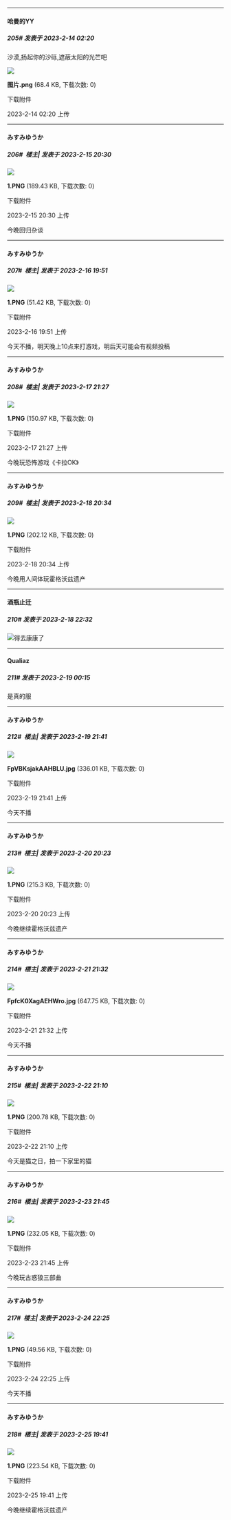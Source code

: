 
*****

####  哈曼的YY  
##### 205#       发表于 2023-2-14 02:20

沙漠,扬起你的沙砾,遮蔽太阳的光芒吧

<img src="https://img.saraba1st.com/forum/202302/14/022009ls1qj8dcgest38ed.png" referrerpolicy="no-referrer">

<strong>图片.png</strong> (68.4 KB, 下载次数: 0)

下载附件

2023-2-14 02:20 上传


*****

####  みすみゆうか  
##### 206#         楼主| 发表于 2023-2-15 20:30

<img src="https://img.saraba1st.com/forum/202302/15/203053wrh8ffrzida38ri4.png" referrerpolicy="no-referrer">

<strong>1.PNG</strong> (189.43 KB, 下载次数: 0)

下载附件

2023-2-15 20:30 上传

今晚回归杂谈


*****

####  みすみゆうか  
##### 207#         楼主| 发表于 2023-2-16 19:51

<img src="https://img.saraba1st.com/forum/202302/16/195119k9bb1p2y9y4rdqt1.png" referrerpolicy="no-referrer">

<strong>1.PNG</strong> (51.42 KB, 下载次数: 0)

下载附件

2023-2-16 19:51 上传

今天不播，明天晚上10点来打游戏，明后天可能会有视频投稿


*****

####  みすみゆうか  
##### 208#         楼主| 发表于 2023-2-17 21:27

<img src="https://img.saraba1st.com/forum/202302/17/212700eonmoz87rxwdog5g.png" referrerpolicy="no-referrer">

<strong>1.PNG</strong> (150.97 KB, 下载次数: 0)

下载附件

2023-2-17 21:27 上传

今晚玩恐怖游戏《卡拉OK》


*****

####  みすみゆうか  
##### 209#         楼主| 发表于 2023-2-18 20:34

<img src="https://img.saraba1st.com/forum/202302/18/203442bsvssfu6ovkvosly.png" referrerpolicy="no-referrer">

<strong>1.PNG</strong> (202.12 KB, 下载次数: 0)

下载附件

2023-2-18 20:34 上传

今晚用人间体玩霍格沃兹遗产


*****

####  酒瓶止迁  
##### 210#       发表于 2023-2-18 22:32

<img src="https://static.saraba1st.com/image/smiley/face2017/066.png" referrerpolicy="no-referrer">得去康康了


*****

####  Qualiaz  
##### 211#       发表于 2023-2-19 00:15

是真的服


*****

####  みすみゆうか  
##### 212#         楼主| 发表于 2023-2-19 21:41

<img src="https://img.saraba1st.com/forum/202302/19/214148wx4xaf1ddzzul7uc.jpg" referrerpolicy="no-referrer">

<strong>FpVBKsjakAAHBLU.jpg</strong> (336.01 KB, 下载次数: 0)

下载附件

2023-2-19 21:41 上传

今天不播


*****

####  みすみゆうか  
##### 213#         楼主| 发表于 2023-2-20 20:23

<img src="https://img.saraba1st.com/forum/202302/20/202350yjpq4ru7eyp87ph7.png" referrerpolicy="no-referrer">

<strong>1.PNG</strong> (215.3 KB, 下载次数: 0)

下载附件

2023-2-20 20:23 上传

今晚继续霍格沃兹遗产


*****

####  みすみゆうか  
##### 214#         楼主| 发表于 2023-2-21 21:32

<img src="https://img.saraba1st.com/forum/202302/21/213239z7u4k17js8s8se1p.jpg" referrerpolicy="no-referrer">

<strong>FpfcK0XagAEHWro.jpg</strong> (647.75 KB, 下载次数: 0)

下载附件

2023-2-21 21:32 上传

今天不播


*****

####  みすみゆうか  
##### 215#         楼主| 发表于 2023-2-22 21:10

<img src="https://img.saraba1st.com/forum/202302/22/211023kji9dic91xpcixwd.png" referrerpolicy="no-referrer">

<strong>1.PNG</strong> (200.78 KB, 下载次数: 0)

下载附件

2023-2-22 21:10 上传

今天是猫之日，拍一下家里的猫


*****

####  みすみゆうか  
##### 216#         楼主| 发表于 2023-2-23 21:45

<img src="https://img.saraba1st.com/forum/202302/23/214508dpl7jakzzbzkjzdm.png" referrerpolicy="no-referrer">

<strong>1.PNG</strong> (232.05 KB, 下载次数: 0)

下载附件

2023-2-23 21:45 上传

今晚玩古惑狼三部曲


*****

####  みすみゆうか  
##### 217#         楼主| 发表于 2023-2-24 22:25

<img src="https://img.saraba1st.com/forum/202302/24/222514s80ifpviiimd8tdm.png" referrerpolicy="no-referrer">

<strong>1.PNG</strong> (49.56 KB, 下载次数: 0)

下载附件

2023-2-24 22:25 上传

今天不播


*****

####  みすみゆうか  
##### 218#         楼主| 发表于 2023-2-25 19:41

<img src="https://img.saraba1st.com/forum/202302/25/194118bxb7uu1dbouue1ok.png" referrerpolicy="no-referrer">

<strong>1.PNG</strong> (223.54 KB, 下载次数: 0)

下载附件

2023-2-25 19:41 上传

今晚继续霍格沃兹遗产

